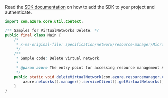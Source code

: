 Read the [SDK documentation](https://github.com/Azure/azure-sdk-for-java/blob/azure-resourcemanager_2.14.0/sdk/resourcemanager/azure-resourcemanager/README.md) on how to add the SDK to your project and authenticate.

```java
import com.azure.core.util.Context;

/** Samples for VirtualNetworks Delete. */
public final class Main {
    /*
     * x-ms-original-file: specification/network/resource-manager/Microsoft.Network/stable/2021-05-01/examples/VirtualNetworkDelete.json
     */
    /**
     * Sample code: Delete virtual network.
     *
     * @param azure The entry point for accessing resource management APIs in Azure.
     */
    public static void deleteVirtualNetwork(com.azure.resourcemanager.AzureResourceManager azure) {
        azure.networks().manager().serviceClient().getVirtualNetworks().delete("rg1", "test-vnet", Context.NONE);
    }
}
```
